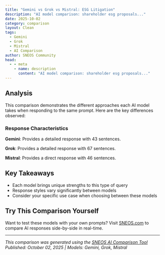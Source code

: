 ```yaml
---
title: "Gemini vs Grok vs Mistral: ESG Litigation"
description: "AI model comparison: shareholder esg proposals..."
date: 2025-10-02
category: comparison
layout: Clean
tags:
  - Gemini
  - Grok
  - Mistral
  - AI Comparison
author: SNEOS Community
head:
  - - meta
    - name: description
      content: "AI model comparison: shareholder esg proposals..."
---
```


<ChatComparison
  title="Gemini vs Grok vs Mistral: ESG Litigation"
  prompt="shareholder esg proposals"
  :responses='{
    "Gemini": "Shareholder ESG proposals are formal suggestions submitted by shareholders to a company\u0027s management for consideration and a vote at the company\u0027s annual general meeting (AGM). These proposals address **Environmental, Social, and Governance (ESG) issues** and aim to influence company policies and practices in areas like:\n\n*   **Environmental:** Climate change, carbon emissions, renewable energy, deforestation, pollution, water usage, biodiversity.\n*   **Social:** Human rights, labor standards, diversity and inclusion, supply chain management, community relations, data privacy, product safety.\n*   **Governance:** Board diversity, executive compensation, shareholder rights, lobbying and political contributions, corporate ethics.\n\n**Key Aspects of Shareholder ESG Proposals:**\n\n*   **Shareholder Requirements:** Shareholders must meet certain ownership thresholds (e.g., holding a minimum amount of stock for a certain period) to be eligible to submit proposals. In the US, for example, SEC Rule 14a-8 outlines these requirements.\n*   **Proposal Process:** Shareholders submit their proposals well in advance of the AGM. The company\u0027s management reviews the proposals, often seeking legal counsel to assess their compliance with securities regulations.  The company then includes the proposals in its proxy statement, along with management\u0027s recommendation (for or against).\n*   **Proxy Voting:** Shareholders vote on the proposals during the AGM, either in person or by proxy. The votes are tallied, and the outcome is announced.\n*   **Non-Binding Nature:** Even if a proposal receives majority support, it is typically non-binding. This means that the company\u0027s management is not legally obligated to implement the proposal. However, strong shareholder support can exert significant pressure on the company to take action.\n*   **Withdrawal:**  Shareholders may withdraw their proposals if they reach an agreement with the company or feel they have achieved their goals.  Companies sometimes engage in dialogue with proponents to address their concerns, which can lead to a withdrawal.\n*   **SEC Oversight:** The Securities and Exchange Commission (SEC) plays a role in overseeing the shareholder proposal process, including providing guidance on eligibility requirements and permissible exclusions.\n\n**Reasons Shareholders Submit ESG Proposals:**\n\n*   **Influence Company Behavior:** Shareholders believe that ESG issues are financially material and/or ethically important. They submit proposals to push companies to adopt more sustainable and responsible business practices.\n*   **Enhance Long-Term Value:**  Shareholders argue that strong ESG performance can lead to better financial performance, reduced risks, and increased long-term shareholder value.\n*   **Raise Awareness:** Proposals can draw attention to specific ESG concerns, both within the company and among the broader investment community.\n*   **Promote Transparency and Accountability:** Shareholders may seek increased disclosure on ESG-related risks and opportunities, as well as greater accountability for the company\u0027s performance.\n*   **Drive Social Change:** Some shareholders are motivated by a desire to promote broader social or environmental goals through their investments.\n\n**Examples of Common ESG Proposal Topics:**\n\n*   **Climate Risk Disclosure:** Requesting companies to disclose their greenhouse gas emissions, climate-related risks, and strategies for transitioning to a low-carbon economy.\n*   **Board Diversity:**  Seeking greater representation of women and underrepresented minorities on the board of directors.\n*   **Executive Compensation:**  Linking executive pay to ESG performance metrics.\n*   **Human Rights Due Diligence:**  Calling for companies to conduct thorough human rights due diligence in their supply chains.\n*   **Political Spending Transparency:**  Requesting disclosure of corporate lobbying and political contributions.\n*   **Say on Climate:**  Giving shareholders an advisory vote on the company\u0027s climate action plan.\n\n**Impact of Shareholder ESG Proposals:**\n\n*   **Increased Corporate Attention to ESG:**  The increasing number and visibility of shareholder ESG proposals have raised awareness of ESG issues within corporate boardrooms and management teams.\n*   **Improved ESG Disclosure:**  Companies are increasingly disclosing more information about their ESG performance, in response to shareholder pressure and regulatory changes.\n*   **Changes in Corporate Policies and Practices:**  While non-binding, successful ESG proposals can lead to changes in company policies and practices, particularly when they receive strong shareholder support.\n*   **Dialogue and Engagement:**  The shareholder proposal process often leads to dialogue and engagement between companies and shareholders, which can foster a better understanding of ESG issues and potential solutions.\n\n**Arguments Against Shareholder ESG Proposals:**\n\n*   **Micromanagement:**  Critics argue that shareholder proposals can be a form of micromanagement, interfering with management\u0027s ability to run the company effectively.\n*   **Cost and Resources:**  Companies may argue that responding to and implementing shareholder proposals can be costly and time-consuming, diverting resources from other priorities.\n*   **Lack of Expertise:**  Some argue that shareholders may lack the expertise to make informed decisions on complex ESG issues.\n*   **Focus on Short-Term Gains:**  Critics claim that ESG proposals can focus on short-term gains at the expense of long-term value creation.\n*   **Redundancy:** Some proposals may be deemed redundant if the company is already adequately addressing the concerns raised.\n\n**Tracking and Analyzing Shareholder ESG Proposals:**\n\nSeveral organizations and data providers track and analyze shareholder ESG proposals, providing insights into trends, voting results, and company responses. Some notable resources include:\n\n*   **ISS (Institutional Shareholder Services)**\n*   **Glass Lewis**\n*   **As You Sow**\n*   **Ceres**\n*   **Proxy Insight**\n\n**In summary, shareholder ESG proposals are a valuable tool for shareholders to engage with companies on important environmental, social, and governance issues. While not always binding, they can exert significant influence on corporate behavior and contribute to a more sustainable and responsible business world.**\n",
    "Grok": "Shareholder ESG (Environmental, Social, and Governance) proposals are resolutions submitted by shareholders of a company for consideration at the company\u0027s annual general meeting (AGM) or special meetings. These proposals typically focus on issues related to sustainability, corporate responsibility, and ethical governance practices, reflecting growing investor interest in how companies manage risks and opportunities associated with ESG factors. Here\u0027s a detailed overview of shareholder ESG proposals:\n\n### **What Are Shareholder ESG Proposals?**\n- **Definition**: These are formal requests or recommendations made by shareholders (often institutional investors like pension funds, asset managers, or activist groups) to influence a company\u0027s policies, practices, or disclosures related to environmental, social, or governance issues.\n- **Purpose**: To push companies toward adopting sustainable practices, improving transparency, addressing climate change, promoting diversity, ensuring ethical governance, or aligning with long-term stakeholder interests.\n- **Examples of Topics**:\n  - **Environmental**: Climate change mitigation (e.g., reducing greenhouse gas emissions, adopting renewable energy), biodiversity protection, or waste management.\n  - **Social**: Labor rights, diversity and inclusion on boards or in the workforce, community impact, or health and safety standards.\n  - **Governance**: Executive compensation tied to ESG performance, board independence, shareholder rights, or anti-corruption policies.\n\n### **How Do Shareholder ESG Proposals Work?**\n1. **Submission**: Shareholders who meet specific ownership thresholds (e.g., holding a certain percentage of shares or a minimum value of stock for a specific period, as defined by regulations like the U.S. SEC Rule 14a-8) can submit proposals for inclusion in the company\u2019s proxy statement.\n2. **Inclusion in Proxy Statement**: If the proposal meets regulatory criteria and is not excluded by the company (with regulatory approval), it is included in the proxy materials sent to shareholders before the AGM.\n3. **Voting**: Shareholders vote on the proposal during the meeting. While most ESG proposals are non-binding (advisory), a strong vote in favor can pressure management to act.\n4. **Outcome**: Even if a proposal does not pass, strong support often signals to management and the board that investors prioritize the issue, sometimes leading to voluntary changes or negotiations with shareholders.\n\n### **Trends in Shareholder ESG Proposals**\n- **Growing Popularity**: Over the past decade, the number of ESG-related shareholder proposals has increased significantly, driven by growing awareness of sustainability and the financial materiality of ESG risks.\n- **Institutional Investor Support**: Major asset managers like BlackRock, Vanguard, and State Street have increasingly supported ESG proposals, especially on climate change and diversity, reflecting their fiduciary duty to manage long-term risks.\n- **Focus Areas in Recent Years**:\n  - Climate change and net-zero commitments (e.g., disclosing Scope 1, 2, and 3 emissions).\n  - Board diversity and gender/racial equity.\n  - Political spending and lobbying transparency.\n  - Human rights and supply chain ethics.\n- **Geographic Variations**: ESG proposals are most common in the U.S., but they are also growing in Europe (influenced by stricter regulations like the EU Sustainable Finance Disclosure Regulation) and other regions.\n\n### **Challenges and Controversies**\n- **Company Resistance**: Many companies challenge ESG proposals, seeking to exclude them from proxy statements by arguing they are irrelevant, micromanage operations, or duplicate existing efforts. The U.S. Securities and Exchange Commission (SEC) often mediates these disputes.\n- **Non-Binding Nature**: Since most proposals are advisory, companies are not legally required to implement them, even if they receive majority support.\n- **Greenwashing Concerns**: Some critics argue that companies may adopt superficial ESG policies to appease shareholders without making meaningful changes.\n- **Backlash Against ESG**: In some regions, particularly the U.S., there is growing political and corporate pushback against ESG initiatives, with claims that they prioritize ideology over financial returns.\n\n### **Recent Developments (as of 2023)**\n- **SEC Rule Changes**: In 2021, the SEC made it harder for companies to exclude shareholder proposals, lowering the thresholds for resubmission and clarifying criteria. However, there have been ongoing debates about reversing or modifying these rules under different administrations.\n- **Record Voting Support**: According to data from organizations like Proxy Preview and As You Sow, ESG proposals, particularly on climate and diversity, have seen record levels of support in recent years, with some achieving majority votes.\n- **Engagement Over Proposals**: Many shareholders now engage directly with companies to negotiate ESG commitments, reducing the need for formal proposals. This \u0022behind-the-scenes\u0022 dialogue is becoming a key trend.\n\n### **Why Are ESG Proposals Important?**\n- **Risk Management**: ESG factors can impact a company\u2019s long-term financial performance (e.g., regulatory fines for environmental violations or reputational damage from poor labor practices).\n- **Stakeholder Expectations**: Investors, customers, employees, and regulators increasingly expect companies to address ESG issues.\n- **Market Influence**: Strong shareholder support for ESG proposals can drive industry-wide change, as seen with major oil companies adopting climate goals after investor pressure.\n\n### **Key Resources for Tracking ESG Proposals**\n- **Proxy Preview**: Annual reports on shareholder resolutions in the U.S., often published by As You Sow, Ceres, and the Interfaith Center on Corporate Responsibility (ICCR).\n- **Ceres**: Focuses on sustainability and tracks climate-related proposals.\n- **ShareAction**: A UK-based organization advocating for responsible investment and shareholder activism.\n- **ISS and Glass Lewis**: Proxy advisory firms that influence voting by providing recommendations on ESG proposals.\n\n### **Conclusion**\nShareholder ESG proposals are a powerful tool for investors to influence corporate behavior on critical environmental, social, and governance issues. While they face challenges like company resistance and political backlash, their growing support signals a broader shift toward sustainable and responsible business practices. For companies, engaging with shareholders on ESG concerns is becoming essential to maintain investor trust and mitigate long-term risks. If you\u0027d like specific data, case studies (e.g., ExxonMobil\u0027s 2021 board changes due to shareholder activism), or details on a particular region or issue, let me know!",
    "Mistral": "Shareholder ESG (Environmental, Social, and Governance) proposals are formal requests submitted by shareholders to a company\u0027s management or board of directors, typically aimed at influencing the company\u0027s policies and practices related to environmental, social, and governance issues. These proposals are often voted on at the company\u0027s annual general meeting (AGM). Here are some key aspects of shareholder ESG proposals:\n\n### Types of ESG Proposals\n\n1. **Environmental Proposals**:\n   - **Climate Change**: Proposals may ask for disclosure of greenhouse gas emissions, setting of emission reduction targets, or adoption of renewable energy sources.\n   - **Resource Management**: Proposals may focus on sustainable resource use, waste reduction, and water management.\n   - **Biodiversity**: Proposals may address the impact of the company\u0027s operations on biodiversity and ecosystems.\n\n2. **Social Proposals**:\n   - **Labor Practices**: Proposals may address issues such as fair wages, worker safety, and labor rights.\n   - **Human Rights**: Proposals may call for policies to ensure the company respects human rights in its operations and supply chain.\n   - **Community Impact**: Proposals may focus on the company\u0027s impact on local communities, including issues like community engagement and social responsibility.\n\n3. **Governance Proposals**:\n   - **Board Diversity**: Proposals may advocate for greater diversity on the board of directors, including gender and racial diversity.\n   - **Executive Compensation**: Proposals may address issues related to executive pay, including transparency and alignment with long-term company performance.\n   - **Ethics and Compliance**: Proposals may call for stronger ethics policies, anti-corruption measures, and compliance programs.\n\n### Process of Submitting ESG Proposals\n\n1. **Eligibility**: Shareholders must meet certain criteria to submit a proposal, such as owning a minimum number of shares for a specified period.\n2. **Drafting the Proposal**: The proposal must be clearly written and address a specific ESG issue. It should include a resolution and supporting statement.\n3. **Submission**: The proposal is submitted to the company\u0027s management or board of directors. The company may then decide to include the proposal in the proxy statement for a shareholder vote.\n4. **Voting**: Shareholders vote on the proposal at the AGM. The outcome of the vote determines whether the company will adopt the proposed changes.\n\n### Impact and Outcomes\n\n1. **Adoption**: If a proposal receives sufficient support, the company may adopt the proposed changes.\n2. **Negotiation**: Sometimes, the company may engage in negotiations with the proposing shareholders to reach a compromise.\n3. **Withdrawal**: Proposals may be withdrawn if the company agrees to take certain actions or if the proposing shareholders decide not to pursue the issue further.\n4. **Legal Challenges**: In some cases, proposals may face legal challenges, particularly if they are deemed to be outside the scope of shareholder rights or if they conflict with existing regulations.\n\n### Examples of ESG Proposals\n\n1. **Climate Change Disclosure**: A proposal asking a company to disclose its greenhouse gas emissions and set reduction targets.\n2. **Board Diversity**: A proposal calling for the company to increase the diversity of its board of directors.\n3. **Human Rights Policy**: A proposal requesting the company to adopt a comprehensive human rights policy.\n\n### Benefits and Challenges\n\n**Benefits**:\n- **Transparency**: ESG proposals can increase transparency and accountability.\n- **Risk Management**: Addressing ESG issues can help mitigate long-term risks.\n- **Reputation**: Companies that address ESG issues may enhance their reputation and attract socially responsible investors.\n\n**Challenges**:\n- **Cost**: Implementing ESG proposals can be costly.\n- **Resistance**: Management and boards may resist changes that they perceive as burdensome or unnecessary.\n- **Complexity**: ESG issues are often complex and may require significant expertise to address effectively.\n\nShareholder ESG proposals are an important tool for investors to influence corporate behavior and promote sustainable and responsible business practices."
  }'
  published-date="02:21"
/>

## Analysis

This comparison demonstrates the different approaches each AI model takes when responding to the same prompt. Here are the key differences observed:

### Response Characteristics

**Gemini**: Provides a detailed response with 43 sentences. 

**Grok**: Provides a detailed response with 67 sentences. 

**Mistral**: Provides a direct response with 46 sentences. 

## Key Takeaways

- Each model brings unique strengths to this type of query
- Response styles vary significantly between models
- Consider your specific use case when choosing between these models

## Try This Comparison Yourself

Want to test these models with your own prompts? Visit [SNEOS.com](https://sneos.com) to compare AI responses side-by-side in real-time.

---

*This comparison was generated using the [SNEOS AI Comparison Tool](https://sneos.com)*
*Published: October 02, 2025 | Models: Gemini, Grok, Mistral*
